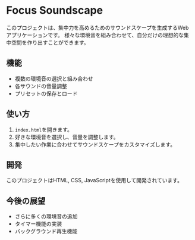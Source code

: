 # Focus Soundscape

このプロジェクトは、集中力を高めるためのサウンドスケープを生成するWebアプリケーションです。
様々な環境音を組み合わせて、自分だけの理想的な集中空間を作り出すことができます。

## 機能

- 複数の環境音の選択と組み合わせ
- 各サウンドの音量調整
- プリセットの保存とロード

## 使い方

1. `index.html`を開きます。
2. 好きな環境音を選択し、音量を調整します。
3. 集中したい作業に合わせてサウンドスケープをカスタマイズします。

## 開発

このプロジェクトはHTML, CSS, JavaScriptを使用して開発されています。

## 今後の展望

- さらに多くの環境音の追加
- タイマー機能の実装
- バックグラウンド再生機能
